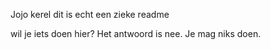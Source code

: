 Jojo kerel dit is echt een zieke readme

wil je iets doen hier? Het antwoord is nee. Je mag niks doen.
